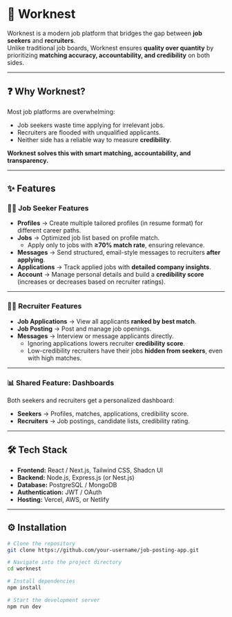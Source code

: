 # 🏢 Worknest

Worknest is a modern job platform that bridges the gap between **job seekers** and **recruiters**.  
Unlike traditional job boards, Worknest ensures **quality over quantity** by prioritizing **matching accuracy, accountability, and credibility** on both sides.  

---

## ❓ Why Worknest?

Most job platforms are overwhelming:
- Job seekers waste time applying for irrelevant jobs.  
- Recruiters are flooded with unqualified applicants.  
- Neither side has a reliable way to measure **credibility**.  

**Worknest solves this with smart matching, accountability, and transparency.**

---

## ✨ Features

### 👩‍💼 Job Seeker Features
- **Profiles** → Create multiple tailored profiles (in resume format) for different career paths.  
- **Jobs** → Optimized job list based on profile match.  
  - Apply only to jobs with **≥70% match rate**, ensuring relevance.  
- **Messages** → Send structured, email-style messages to recruiters **after applying**.  
- **Applications** → Track applied jobs with **detailed company insights**.  
- **Account** → Manage personal details and build a **credibility score** (increases or decreases based on recruiter ratings).  

---

### 🧑‍💼 Recruiter Features
- **Job Applications** → View all applicants **ranked by best match**.  
- **Job Posting** → Post and manage job openings.  
- **Messages** → Interview or message applicants directly.  
  - Ignoring applications lowers recruiter **credibility score**.  
  - Low-credibility recruiters have their jobs **hidden from seekers**, even with high matches.  

---

### 📊 Shared Feature: Dashboards
Both seekers and recruiters get a personalized dashboard:
- **Seekers** → Profiles, matches, applications, credibility score.  
- **Recruiters** → Job postings, candidate lists, credibility rating.  

---

## 🛠️ Tech Stack
- **Frontend:** React / Next.js, Tailwind CSS, Shadcn UI  
- **Backend:** Node.js, Express.js (or Nest.js)  
- **Database:** PostgreSQL / MongoDB  
- **Authentication:** JWT / OAuth  
- **Hosting:** Vercel, AWS, or Netlify  

---

## ⚙️ Installation

```bash
# Clone the repository
git clone https://github.com/your-username/job-posting-app.git

# Navigate into the project directory
cd worknest

# Install dependencies
npm install

# Start the development server
npm run dev